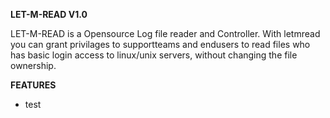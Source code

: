 <b>LET-M-READ V1.0</b>

LET-M-READ is a Opensource Log file reader and Controller.
With letmread you can grant privilages to supportteams and endusers to read files 
who has basic login access to linux/unix servers, without changing the file ownership. 


<b>FEATURES</b>
<ul>
<li>test</li>
</ul>



